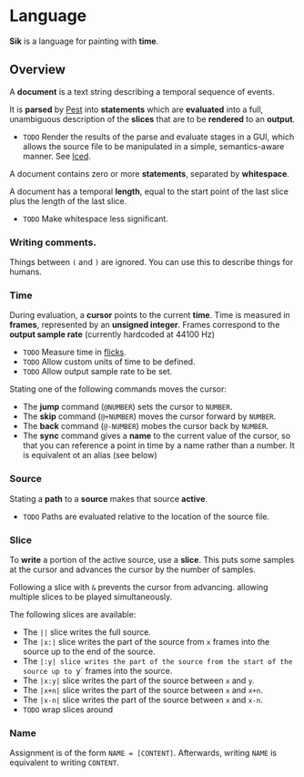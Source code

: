 # Language

**Sik** is a language for painting with **time**.

## Overview
A **document** is a text string describing a temporal sequence of events.

It is **parsed** by [Pest](https://pest.rs) into **statements**
which are **evaluated** into a full, unambiguous description of
the **slices** that are to be **rendered** to an **output**.

* `TODO` Render the results of the parse and evaluate stages in a GUI,
which allows the source file to be manipulated in a simple, semantics-aware
manner. See [Iced](https://github.com/hecrj/iced).

A document contains zero or more **statements**, separated by **whitespace**.

A document has a temporal **length**, equal to
the start point of the last slice
plus the length of the last slice.

* `TODO` Make whitespace less significant.

### Writing comments.
Things between `(` and `)` are ignored.
You can use this to describe things for humans.

### Time
During evaluation, a **cursor** points to the current **time**.
Time is measured in **frames**, represented by an **unsigned integer**.
Frames correspond to the **output sample rate** (currently hardcoded
at 44100 Hz)

* `TODO` Measure time in [flicks](https://en.wikipedia.org/wiki/Flick_(time)).
* `TODO` Allow custom units of time to be defined.
* `TODO` Allow output sample rate to be set.

Stating one of the following commands moves the cursor:

* The **jump** command (`@NUMBER`) sets the cursor to `NUMBER`.
* The **skip** command (`@+NUMBER`) moves the cursor forward by `NUMBER`.
* The **back** command (`@-NUMBER`) mobes the cursor back by `NUMBER`.
* The **sync** command gives a **name** to the current value of the cursor,
  so that you can reference a point in time by a name rather than a number.
  It is equivalent ot an alias (see below)

### Source
Stating a **path** to a **source** makes that source **active**.

* `TODO` Paths are evaluated relative to the location of the source file.

### Slice
To **write** a portion of the active source, use a **slice**.
This puts some samples at the cursor and advances the cursor
by the number of samples.

Following a slice with `&` prevents the cursor from advancing.
allowing multiple slices to be played simultaneously.

The following slices are available:

* The `||` slice writes the full source.
* The `|x:|` slice writes the part of the source
  from `x` frames into the source up to the end of the source.
* The `|:y| slice writes the part of the source
  from the start of the source up to `y` frames into the source.
* The `|x:y|` slice writes the part of the source
  between `x` and `y`.
* The `|x+n|` slice writes the part of the source
  between `x` and `x+n`.
* The `|x-n|` slice writes the part of the source
  between `x` and `x-n`.
* `TODO` wrap slices around

### Name
Assignment is of the form `NAME = [CONTENT]`.
Afterwards, writing `NAME` is equivalent to writing `CONTENT`.
